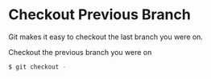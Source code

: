 # Checkout Previous Branch

Git makes it easy to checkout the last branch you were on.

Checkout the previous branch you were on

```bash
$ git checkout -
```
